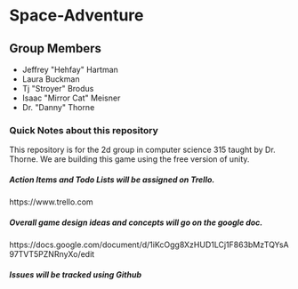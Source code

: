 Space-Adventure
===============

<h2> Group Members</h2>
<ul>
<li>Jeffrey "Hehfay" Hartman</li> 
<li>Laura Buckman </li>
<li>Tj "Stroyer" Brodus</li>
<li>Isaac "Mirror Cat" Meisner</li>
<li>Dr. "Danny" Thorne
</ul>
<h3> Quick Notes about this repository </h3>
<p>
	This repository is for the 2d group in computer science 
	315 taught by Dr. Thorne.  We are building this game using 
	the free version of unity. <br>
</p> 

<h5>Action Items and Todo Lists will be assigned on Trello.</h5>
<a> https://www.trello.com </a> <br>
<h5>Overall game design ideas and concepts will go on the google doc. </h5>
<a> https://docs.google.com/document/d/1iKcOgg8XzHUD1LCj1F863bMzTQYsA97TVT5PZNRnyXo/edit </a> <br>
<h5> Issues will be tracked using Github </h5>

